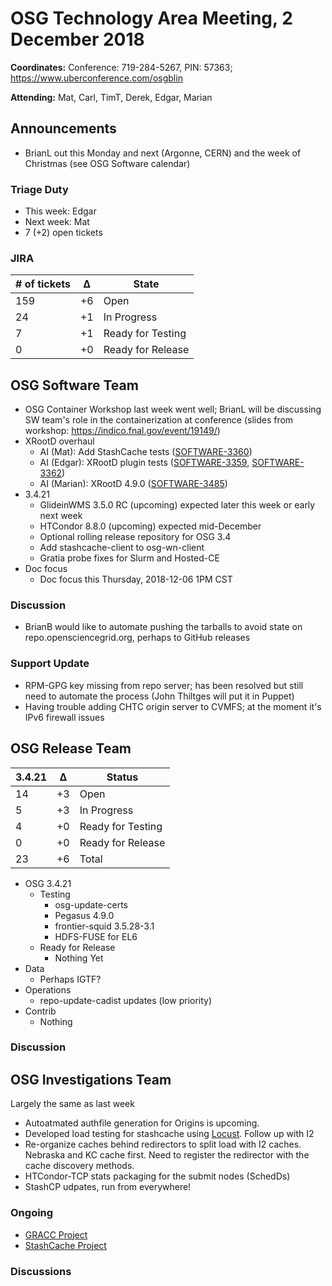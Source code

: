 # OSG Technology Area Meeting, 2 December 2018

**Coordinates:** Conference: 719-284-5267, PIN: 57363; <https://www.uberconference.com/osgblin>

**Attending:** Mat, Carl, TimT, Derek, Edgar, Marian


## Announcements

-   BrianL out this Monday and next (Argonne, CERN) and the week of Christmas (see OSG Software calendar)


### Triage Duty

-   This week: Edgar
-   Next week: Mat
-   7 (+2) open tickets


### JIRA

| # of tickets | &Delta; | State             |
|------------- |-------- |------------------ |
| 159          | +6      | Open              |
| 24           | +1      | In Progress       |
| 7            | +1      | Ready for Testing |
| 0            | +0      | Ready for Release |


## OSG Software Team

-   OSG Container Workshop last week went well; BrianL will be discussing SW team's role in the containerization at conference
    (slides from workshop: <https://indico.fnal.gov/event/19149/>)
-   XRootD overhaul
    -   AI (Mat): Add StashCache tests ([SOFTWARE-3360](https://opensciencegrid.atlassian.net/browse/SOFTWARE-3360))
    -   AI (Edgar): XRootD plugin tests ([SOFTWARE-3359](https://opensciencegrid.atlassian.net/browse/SOFTWARE-3359), [SOFTWARE-3362](https://opensciencegrid.atlassian.net/browse/SOFTWARE-3362))
    -   AI (Marian): XRootD 4.9.0 ([SOFTWARE-3485](https://opensciencegrid.atlassian.net/browse/SOFTWARE-3485))
-   3.4.21
    -   GlideinWMS 3.5.0 RC (upcoming) expected later this week or early next week
    -   HTCondor 8.8.0 (upcoming) expected mid-December
    -   Optional rolling release repository for OSG 3.4
    -   Add stashcache-client to osg-wn-client
    -   Gratia probe fixes for Slurm and Hosted-CE
-   Doc focus
    -   Doc focus this Thursday, 2018-12-06 1PM CST


### Discussion

- BrianB would like to automate pushing the tarballs to avoid state on repo.opensciencegrid.org, perhaps to GitHub releases


### Support Update

- RPM-GPG key missing from repo server; has been resolved but still need to automate the process (John Thiltges will put it in Puppet)
- Having trouble adding CHTC origin server to CVMFS; at the moment it's IPv6 firewall issues


## OSG Release Team

| 3.4.21 | &Delta; | Status            |
|------ |------- |----------------- |
| 14     | +3      | Open              |
| 5      | +3      | In Progress       |
| 4      | +0      | Ready for Testing |
| 0      | +0      | Ready for Release |
| 23     | +6      | Total             |

-   OSG 3.4.21  
    -   Testing  
        -   osg-update-certs
        -   Pegasus 4.9.0
        -   frontier-squid 3.5.28-3.1
        -   HDFS-FUSE for EL6
    -   Ready for Release  
        -   Nothing Yet
-   Data  
    -   Perhaps IGTF?
-   Operations  
    -   repo-update-cadist updates (low priority)
-   Contrib  
    -   Nothing


### Discussion



## OSG Investigations Team

Largely the same as last week

-   Autoatmated authfile generation for Origins is upcoming.
-   Developed load testing for stashcache using [Locust](https://locust.io/).  Follow up with I2
-   Re-organize caches behind redirectors to split load with I2 caches.  Nebraska and KC cache first.  Need to register the redirector with the cache discovery methods.
-   HTCondor-TCP stats packaging for the submit nodes (SchedDs) 
-   StashCP udpates, run from everywhere!

### Ongoing

-   [GRACC Project](https://opensciencegrid.atlassian.net/projects/GRACC)
-   [StashCache Project](http://opensciencegrid.org/docs/data/stashcache/overview/)


### Discussions

